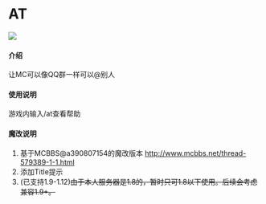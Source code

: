 # AT
![](https://ci.zhenxin.xyz/job/Minecraft/job/AT/badge/icon?build=last)

#### 介绍
让MC可以像QQ群一样可以@别人

#### 使用说明

游戏内输入/at查看帮助

#### 魔改说明

1. 基于MCBBS@a390807154的魔改版本 http://www.mcbbs.net/thread-579389-1-1.html
2. 添加Title提示
3.  (已支持1.9-1.12)~~由于本人服务器是1.8的，暂时只可1.8以下使用。后续会考虑兼容1.9+。~~